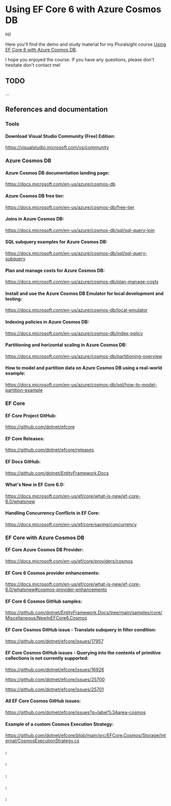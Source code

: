 # Using EF Core 6 with Azure Cosmos DB

Hi!

Here you'll find the demo and study material for my Pluralsight course [Using EF Core 6 with Azure Cosmos DB](https://pluralsight.pxf.io/efcore6-cosmos).

I hope you enjoyed the course. If you have any questions, please don't hesitate don't contact me!

## TODO

...

## References and documentation

### Tools

#### Download Visual Studio Community (Free) Edition:

https://visualstudio.microsoft.com/vs/community

### Azure Cosmos DB

#### Azure Cosmos DB documentation landing page:

https://docs.microsoft.com/en-us/azure/cosmos-db

#### Azure Cosmos DB free tier:

https://docs.microsoft.com/en-us/azure/cosmos-db/free-tier

#### Joins in Azure Cosmos DB:

https://docs.microsoft.com/en-us/azure/cosmos-db/sql/sql-query-join

#### SQL subquery examples for Azure Cosmos DB:

https://docs.microsoft.com/en-us/azure/cosmos-db/sql/sql-query-subquery

#### Plan and manage costs for Azure Cosmos DB:

https://docs.microsoft.com/en-us/azure/cosmos-db/plan-manage-costs

#### Install and use the Azure Cosmos DB Emulator for local development and testing:

https://docs.microsoft.com/en-us/azure/cosmos-db/local-emulator

#### Indexing policies in Azure Cosmos DB:

https://docs.microsoft.com/en-us/azure/cosmos-db/index-policy

#### Partitioning and horizontal scaling in Azure Cosmos DB:

https://docs.microsoft.com/en-us/azure/cosmos-db/partitioning-overview

#### How to model and partition data on Azure Cosmos DB using a real-world example:

https://docs.microsoft.com/en-us/azure/cosmos-db/sql/how-to-model-partition-example

### EF Core

#### EF Core Project GitHub:

https://github.com/dotnet/efcore

#### EF Core Releases:

https://github.com/dotnet/efcore/releases

#### EF Docs GitHub:

https://github.com/dotnet/EntityFramework.Docs

#### What's New in EF Core 6.0:

https://docs.microsoft.com/en-us/ef/core/what-is-new/ef-core-6.0/whatsnew

#### Handling Concurrency Conflicts in EF Core:

https://docs.microsoft.com/en-us/ef/core/saving/concurrency

### EF Core with Azure Cosmos DB

#### EF Core Azure Cosmos DB Provider:

https://docs.microsoft.com/en-us/ef/core/providers/cosmos

#### EF Core 6 Cosmos provider enhancements:

https://docs.microsoft.com/en-us/ef/core/what-is-new/ef-core-6.0/whatsnew#cosmos-provider-enhancements

#### EF Core 6 Cosmos GitHub samples:

https://github.com/dotnet/EntityFramework.Docs/tree/main/samples/core/Miscellaneous/NewInEFCore6.Cosmos

#### EF Core Cosmos GitHub issue - Translate subquery in filter condition:

https://github.com/dotnet/efcore/issues/17957

#### EF Core Cosmos GitHub issues - Querying into the contents of primitive collections is not currently supported:

https://github.com/dotnet/efcore/issues/16926

https://github.com/dotnet/efcore/issues/25700

https://github.com/dotnet/efcore/issues/25701

#### All EF Core Cosmos GitHub issues:

https://github.com/dotnet/efcore/issues?q=label%3Aarea-cosmos

#### Example of a custom Cosmos Execution Strategy:

https://github.com/dotnet/efcore/blob/main/src/EFCore.Cosmos/Storage/Internal/CosmosExecutionStrategy.cs

#### :



#### :



#### :



#### :



#### :



